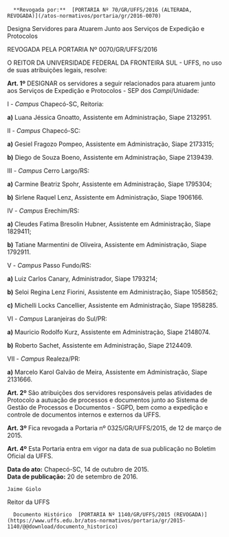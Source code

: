       **Revogada por:**  [PORTARIA Nº 70/GR/UFFS/2016 (ALTERADA, REVOGADA)](/atos-normativos/portaria/gr/2016-0070) 

   Designa Servidores para Atuarem Junto aos Serviços de Expedição e Protocolos  

REVOGADA PELA PORTARIA Nº 0070/GR/UFFS/2016

 O REITOR DA UNIVERSIDADE FEDERAL DA FRONTEIRA SUL - UFFS, no uso de suas atribuições legais, resolve:

 **Art. 1º** DESIGNAR os servidores a seguir relacionados para atuarem junto aos Serviços de Expedição e Protocolos - SEP dos *Campi*/Unidade:

 I - *Campus* Chapecó-SC, Reitoria:

 **a)** Luana Jéssica Gnoatto, Assistente em Administração, Siape 2132951.

 II - *Campus* Chapecó-SC:

 **a)** Gesiel Fragozo Pompeo, Assistente em Administração, Siape 2173315;

 **b)** Diego de Souza Boeno, Assistente em Administração, Siape 2139439.

 III - *Campus* Cerro Largo/RS:

 **a)** Carmine Beatriz Spohr, Assistente em Administração, Siape 1795304;

 **b)** Sirlene Raquel Lenz, Assistente em Administração, Siape 1906166.

 IV - *Campus* Erechim/RS:

 **a)** Cleudes Fatima Bresolin Hubner, Assistente em Administração, Siape 1829411;

 **b)** Tatiane Marmentini de Oliveira, Assistente em Administração, Siape 1792911.

 V - *Campus* Passo Fundo/RS:

 **a)** Luiz Carlos Canary, Administrador, Siape 1793214;

 **b)** Seloi Regina Lenz Fiorini, Assistente em Administração, Siape 1058562;

 **c)** Michelli Locks Cancellier, Assistente em Administração, Siape 1958285.

 VI - *Campus* Laranjeiras do Sul/PR:

 **a)** Mauricio Rodolfo Kurz, Assistente em Administração, Siape 2148074.

 **b)** Roberto Sachet, Assistente em Administração, Siape 2124409.

 VII - *Campus* Realeza/PR:

 **a)** Marcelo Karol Galvão de Meira, Assistente em Administração, Siape 2131666.

 **Art. 2º** São atribuições dos servidores responsáveis pelas atividades de Protocolo a autuação de processos e documentos junto ao Sistema de Gestão de Processos e Documentos - SGPD, bem como a expedição e controle de documentos internos e externos da UFFS.

 **Art. 3º** Fica revogada a Portaria nº 0325/GR/UFFS/2015, de 12 de março de 2015.

 **Art. 4º** Esta Portaria entra em vigor na data de sua publicação no Boletim Oficial da UFFS.

  

   **Data do ato:** Chapecó-SC, 14 de outubro de 2015.   
 **Data de publicação:**  20 de setembro de 2016. 

    Jaime Giolo   
 Reitor da UFFS 

      Documento Histórico  [PORTARIA Nº 1140/GR/UFFS/2015 (REVOGADA)](https://www.uffs.edu.br/atos-normativos/portaria/gr/2015-1140/@@download/documento_historico)     
      